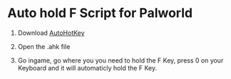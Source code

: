 # Auto hold F Script for Palworld

1. Download [AutoHotKey](https://www.autohotkey.com/download/ahk-v2.exe)
   
2. Open the .ahk file
   
3. Go ingame, go where you you need to hold the F Key, press 0 on your Keyboard and it will automaticly hold the F Key.
